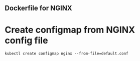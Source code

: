 ## Dockerfile for NGINX 

# Create configmap from NGINX config file

```shell
kubectl create configmap nginx --from-file=default.conf
```
